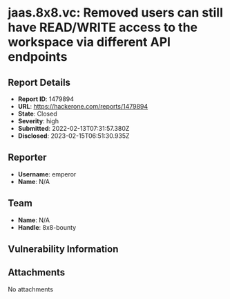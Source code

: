 # jaas.8x8.vc: Removed users can still have READ/WRITE access to the workspace via different API endpoints

## Report Details
- **Report ID**: 1479894
- **URL**: https://hackerone.com/reports/1479894
- **State**: Closed
- **Severity**: high
- **Submitted**: 2022-02-13T07:31:57.380Z
- **Disclosed**: 2023-02-15T06:51:30.935Z

## Reporter
- **Username**: emperor
- **Name**: N/A

## Team
- **Name**: N/A
- **Handle**: 8x8-bounty

## Vulnerability Information


## Attachments
No attachments
